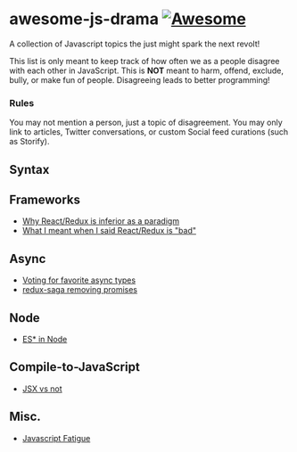 # awesome-js-drama [![Awesome](https://cdn.rawgit.com/sindresorhus/awesome/d7305f38d29fed78fa85652e3a63e154dd8e8829/media/badge.svg)](https://github.com/sindresorhus/awesome)

A collection of Javascript topics the just might spark the next revolt!

This list is only meant to keep track of how often we as a people disagree with each other in JavaScript. This is **NOT** meant to harm, offend, exclude, bully, or make fun of people. Disagreeing leads to better programming!

### Rules

You may not mention a person, just a topic of disagreement. You may only link to articles, Twitter conversations, or custom Social feed curations (such as Storify).

## Syntax

## Frameworks

* [Why React/Redux is inferior as a paradigm](https://news.ycombinator.com/item?id=10940845)
* [What I meant when I said React/Redux is "bad"](https://twitter.com/andrestaltz/status/689891846538031106)

## Async

* [Voting for favorite async types](https://twitter.com/jaffathecake/status/693913976422416387)
* [redux-saga removing promises](https://twitter.com/dan_abramov/status/693515104466378752)

## Node

* [ES* in Node](https://twitter.com/Fishrock123/status/691676456649408512)

## Compile-to-JavaScript

* [JSX vs not](https://twitter.com/andrestaltz/status/693197734740938753)

## Misc.

* [Javascript Fatigue](https://www.google.com/webhp?ion=1&espv=2&es_th=1&ie=UTF-8#q=medium%20javascript%20fatigue&es_th=1)
